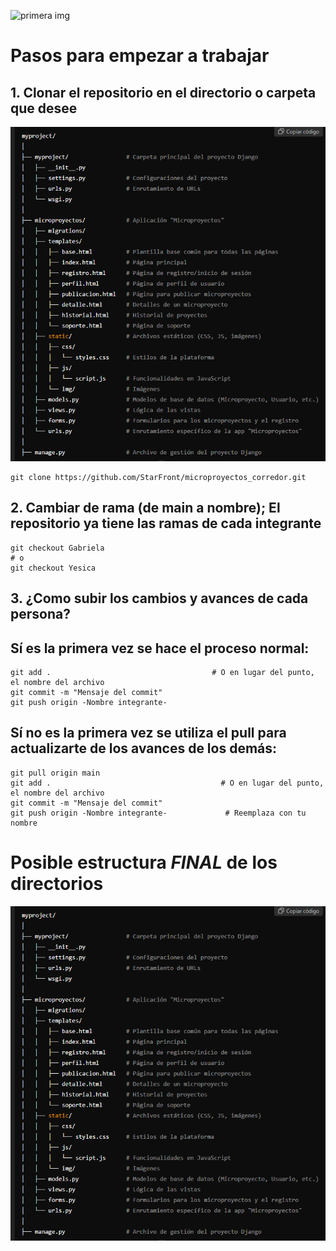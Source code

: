 ![primera img](https://tiempodenoticias.com.co/wp-content/uploads/2018/10/Corredor.jpg)


# Pasos para empezar a trabajar
## 1. Clonar el repositorio en el directorio o carpeta que desee

![segunda img](/img_readme/sc.png)
```
git clone https://github.com/StarFront/microproyectos_corredor.git
```

## 2. Cambiar de rama (de main a nombre); El repositorio ya tiene las ramas de cada integrante

```
git checkout Gabriela
# o
git checkout Yesica
```


## 3. ¿Como subir los cambios y avances de cada persona?
## Sí es la primera vez se hace el proceso normal:

```
git add .                                    # O en lugar del punto, el nombre del archivo
git commit -m "Mensaje del commit"
git push origin -Nombre integrante- 
```
## Sí no es la primera vez se utiliza el pull para actualizarte de los avances de los demás:

```
git pull origin main
git add .                                      # O en lugar del punto, el nombre del archivo
git commit -m "Mensaje del commit"
git push origin -Nombre integrante-             # Reemplaza con tu nombre
```






# Posible estructura ***FINAL*** de los directorios

![segunda img](/img_readme/sc.png)

